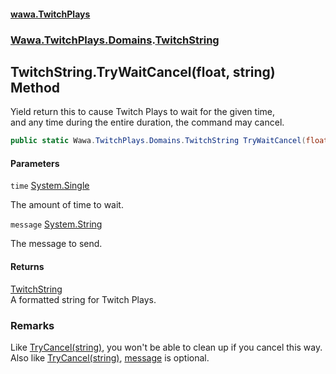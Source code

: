 #### [wawa.TwitchPlays](index.md 'index')
### [Wawa.TwitchPlays.Domains](Wawa.TwitchPlays.Domains.md 'Wawa.TwitchPlays.Domains').[TwitchString](TwitchString.md 'Wawa.TwitchPlays.Domains.TwitchString')

## TwitchString.TryWaitCancel(float, string) Method

Yield return this to cause Twitch Plays to wait for the given time,  
and any time during the entire duration, the command may cancel.

```csharp
public static Wawa.TwitchPlays.Domains.TwitchString TryWaitCancel(float time, string message=null);
```
#### Parameters

<a name='Wawa.TwitchPlays.Domains.TwitchString.TryWaitCancel(float,string).time'></a>

`time` [System.Single](https://docs.microsoft.com/en-us/dotnet/api/System.Single 'System.Single')

The amount of time to wait.

<a name='Wawa.TwitchPlays.Domains.TwitchString.TryWaitCancel(float,string).message'></a>

`message` [System.String](https://docs.microsoft.com/en-us/dotnet/api/System.String 'System.String')

The message to send.

#### Returns
[TwitchString](TwitchString.md 'Wawa.TwitchPlays.Domains.TwitchString')  
A formatted string for Twitch Plays.

### Remarks
  
Like [TryCancel(string)](TwitchString.TryCancel(String).md 'Wawa.TwitchPlays.Domains.TwitchString.TryCancel(string)'), you won't be able to clean up if you cancel this way.  
Also like [TryCancel(string)](TwitchString.TryCancel(String).md 'Wawa.TwitchPlays.Domains.TwitchString.TryCancel(string)'), [message](TwitchString.TryWaitCancel(Single,String).md#Wawa.TwitchPlays.Domains.TwitchString.TryWaitCancel(float,string).message 'Wawa.TwitchPlays.Domains.TwitchString.TryWaitCancel(float, string).message') is optional.